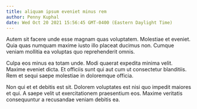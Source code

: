 ```yaml
---
title: aliquam ipsum eveniet minus rem
author: Penny Kuphal
date: Wed Oct 20 2021 15:56:45 GMT-0400 (Eastern Daylight Time)
---
```

Autem sit facere unde esse magnam quas voluptatem. Molestiae et eveniet. Quia quas numquam maxime iusto illo placeat ducimus non. Cumque veniam mollitia ea voluptas quo reprehenderit omnis.

 Culpa eos minus ea totam unde. Modi quaerat expedita minima velit. Maxime eveniet dicta. Et officiis sunt qui aut cum ut consectetur blanditiis. Rem et sequi saepe molestiae in doloremque officia.

 Non qui et et debitis est sit. Dolorem voluptates est nisi quo impedit maiores et qui. A saepe velit ut exercitationem praesentium eos. Maxime veritatis consequuntur a recusandae veniam debitis ea.